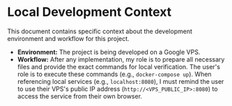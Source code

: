 # Local Development Context

This document contains specific context about the development environment and workflow for this project.

- **Environment:** The project is being developed on a Google VPS.
- **Workflow:** After any implementation, my role is to prepare all necessary files and provide the exact commands for local verification. The user's role is to execute these commands (e.g., `docker-compose up`). When referencing local services (e.g., `localhost:8080`), I must remind the user to use their VPS's public IP address (`http://<VPS_PUBLIC_IP>:8080`) to access the service from their own browser.
